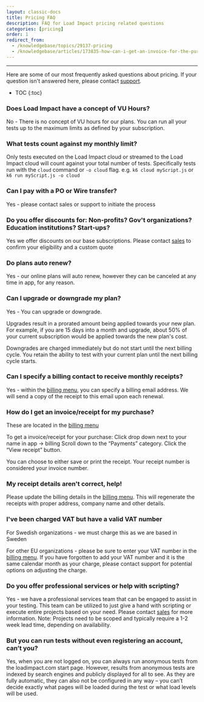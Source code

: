 ```yaml
---
layout: classic-docs
title: Pricing FAQ
description: FAQ for Load Impact pricing related questions
categories: [pricing]
order: 1
redirect_from:
  - /knowledgebase/topics/29137-pricing
  - /knowledgebase/articles/173835-how-can-i-get-an-invoice-for-the-purchase
---
```


***

Here are some of our most frequently asked questions about pricing. If your question isn't answered here, please contact [support](mailto:support@loadimpact.com).

- TOC
{:toc}

### Does Load Impact have a concept of VU Hours?

No - There is no concept of VU hours for our plans. You can run all your tests up to the maximum limits as defined by your subscription.

### What tests count against my monthly limit?

Only tests executed on the Load Impact cloud or streamed to the Load Impact cloud will count against your total number of tests. Specifically tests run with the `cloud` command or `-o cloud` flag. e.g. `k6 cloud myScript.js` or `k6 run myScript.js -o cloud`

### Can I pay with a PO or Wire transfer?

Yes - please contact sales or support to initiate the process

### Do you offer discounts for: Non-profits? Gov't organizations? Education institutions? Start-ups?

Yes we offer discounts on our base subscriptions. Please contact [sales](mailto:sales@loadimpact.com?subject=Not-for-profit%2FStart-up%2FEducational%20Discount%20Inquiry) to confirm your eligibility and a custom quote

### Do plans auto renew?

Yes - our online plans will auto renew, however they can be canceled at any time in app, for any reason.

### Can I upgrade or downgrade my plan?

Yes - You can upgrade or downgrade.

Upgrades result in a prorated amount being applied towards your new plan. For example, if you are 15 days into a month and upgrade, about 50% of your current subscription would be applied towards the new plan's cost.

Downgrades are charged immediately but do not start until the next billing cycle. You retain the ability to test with your current plan until the next billing cycle starts.

### Can I specify a billing contact to receive monthly receipts?

Yes - within the [billing menu](https://app.loadimpact.com/billing), you can specify a billing email address. We will send a copy of the receipt to this email upon each renewal.

### How do I get an invoice/receipt for my purchase?

These are located in the [billing menu](https://app.loadimpact.com/billing)

To get a invoice/receipt for your purchase:
Click drop down next to your name in app -> billing
Scroll down to the “Payments” category.
Click the “View receipt” button.

You can choose to either save or print the receipt. Your receipt number is considered your invoice number.

### My receipt details aren't correct, help!

Please update the billing details in the [billing menu](https://app.loadimpact.com/billing). This will regenerate the receipts with proper address, company name and other details.

### I've been charged VAT but have a valid VAT number

For Swedish organizations - we must charge this as we are based in Sweden

For other EU organizations - please be sure to enter your VAT number in the [billing menu](https://app.loadimpact.com/billing). If you have forgotten to add your VAT number and it is the same calendar month as your charge, please contact support for potential options on adjusting the charge.

### Do you offer professional services or help with scripting?

Yes - we have a professional services team that can be engaged to assist in your testing. This team can be utilized to just give a hand with scripting or execute entire projects based on your need. Please contact [sales](mailto:sales@loadimpact.com) for more information. Note: Projects need to be scoped and typically require a 1-2 week lead time, depending on availability.

### But you can run tests without even registering an account, can’t you?

Yes, when you are not logged on, you can always run anonymous tests from the loadimpact.com start page. However, results from anonymous tests are indexed by search engines and publicly displayed for all to see. As they are fully automatic, they can also not be configured in any way – you can’t decide exactly what pages will be loaded during the test or what load levels will be used.
